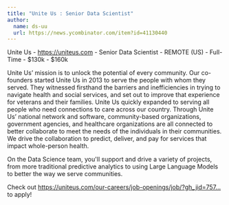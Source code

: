 ```yaml
---
title: "Unite Us : Senior Data Scientist"
author:
  name: ds-uu
  url: https://news.ycombinator.com/item?id=41130440
---
```

Unite Us - <a href="https:&#x2F;&#x2F;uniteus.com" rel="nofollow">https:&#x2F;&#x2F;uniteus.com</a> - Senior Data Scientist - REMOTE (US) - Full-Time - $130k - $160k

Unite Us’ mission is to unlock the potential of every community. Our co-founders started Unite Us in 2013 to serve the people with whom they served. They witnessed firsthand the barriers and inefficiencies in trying to navigate health and social services, and set out to improve that experience for veterans and their families. Unite Us quickly expanded to serving all people who need connections to care across our country. Through Unite Us’ national network and software, community-based organizations, government agencies, and healthcare organizations are all connected to better collaborate to meet the needs of the individuals in their communities. We drive the collaboration to predict, deliver, and pay for services that impact whole-person health.

On the Data Science team, you&#x27;ll support and drive a variety of projects, from more traditional predictive analytics to using Large Language Models to better the way we serve communities.

Check out <a href="https:&#x2F;&#x2F;uniteus.com&#x2F;our-careers&#x2F;job-openings&#x2F;job&#x2F;?gh_jid=7572317002" rel="nofollow">https:&#x2F;&#x2F;uniteus.com&#x2F;our-careers&#x2F;job-openings&#x2F;job&#x2F;?gh_jid=757...</a> to apply!
